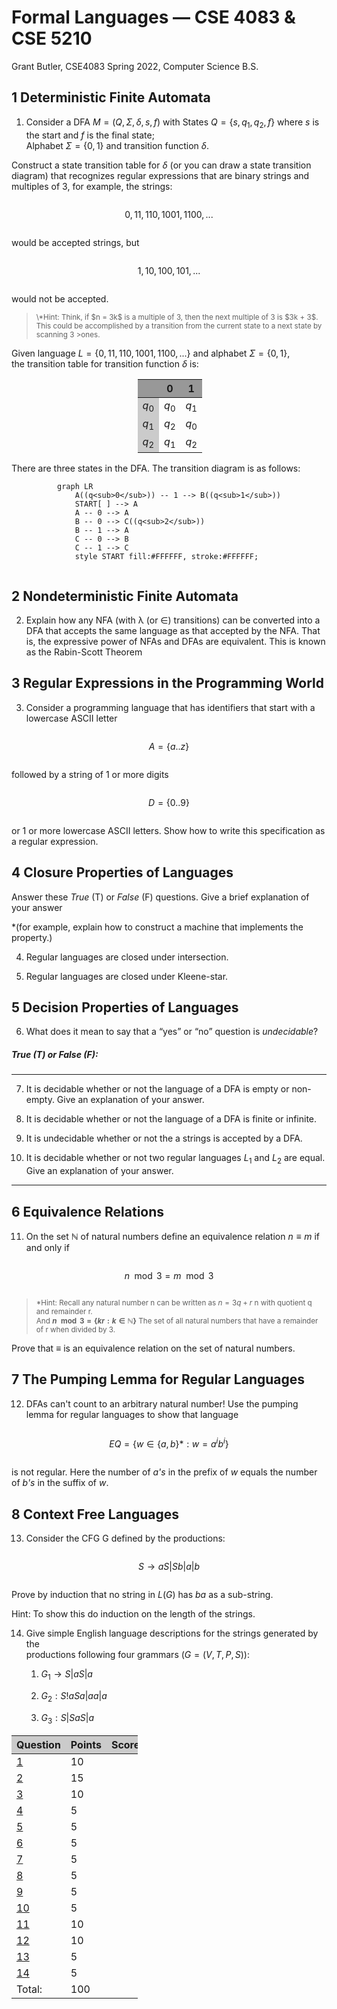 <style>
    .center {
        display: flex;
        justify-content: center;
    }

    .leftTable {
        display: block;
        margin-left: 0px;
        margin-right: auto;
        width: 40%;
    }

    .leftTable th {
        background: rgba(0,0,0,0.2);
    }

    .centerTable {
        margin-left: 40%;
        margin-top: 0;
        margin-bottom: 0;
    }

    .centerTable th {
        background: rgba(0,0,0,0.4);
    }

    .highlightFirstColumn tr td:nth-child(1) {
        background: rgba(0,0,0,0.2);
    }
</style>


# Formal Languages — CSE 4083 & CSE 5210

Grant Butler, CSE4083 Spring 2022, Computer Science B.S.

<div style="page-break-after: always; break-after: page;"></div>

## 1 Deterministic Finite Automata


1. <a id="1"></a> Consider a DFA $M=(Q, Σ, δ, s, f)$ with States $Q =\{s, q_1, q_2, f\}$ where _s_ is the start and _f_ is the final state; </br>
Alphabet $Σ = \{0,1\}$ and transition function _δ_.

Construct a state transition table for _δ_ (or you can draw a state transition diagram) that recognizes regular expressions that are binary strings and multiples of 3, for example, the strings:

<div class="center">

$0, 11, 110, 1001, 1100, ...$

</div>

would be accepted strings, but

<div class="center">

$1, 10, 100, 101, ...$

</div>

would not be accepted.


><sub>
>\*Hint: Think, if $n = 3k$ is a multiple of 3, then the next multiple of 3 is $3k + 3$. </br>
>This could be accomplished by a transition from the current state to a next state by scanning 3 >ones.
></sub>

Given language $L= \{0, 11, 110, 1001, 1100, ... \}$ and alphabet $Σ=\{0, 1\}$, </br>the transition table for transition function _δ_ is:

<div class="centerTable highlightFirstColumn">

|       | 0     | 1     |
|:-:    |:-:    |:-:    |
|$q_0$  |$q_0$  |$q_1$  |
|$q_1$  |$q_2$  |$q_0$  |
|$q_2$  |$q_1$  |$q_2$  |

</div>
There are three states in the DFA. The transition diagram is as follows:

<div class="center">

```mermaid
graph LR
    A((q<sub>0</sub>)) -- 1 --> B((q<sub>1</sub>))
    START[ ] --> A
    A -- 0 --> A
    B -- 0 --> C((q<sub>2</sub>))
    B -- 1 --> A
    C -- 0 --> B
    C -- 1 --> C
    style START fill:#FFFFFF, stroke:#FFFFFF;
```

</div>


[//]: # (style STOP  fill:#FFFFFF, stroke:#FFFFFF;
         style START fill:#FFFFFF, stroke:#FFFFFF;)

<div style="page-break-after: always; break-after: page;"></div>


## 2 Nondeterministic Finite Automata

2. <a id="2"></a> Explain how any NFA (with λ (or ∈) transitions) can be converted into a DFA that accepts the same language as that accepted by the NFA. That is, the expressive power of NFAs and DFAs are equivalent.  This is known as the Rabin-Scott Theorem




## 3 Regular Expressions in the Programming World

3. <a id="3"></a> Consider a programming language that has identifiers that start with a lowercase ASCII letter

<div class="center">

$A=\{a..z\}$

</div>

followed by a string of 1 or more digits

<div class="center">

$D=\{0..9\}$

</div>

or 1 or more lowercase ASCII letters. Show how to write this specification as a regular expression.



## 4 Closure Properties of Languages

Answer these $True$ (T) or $False$ (F) questions. Give a brief explanation of your answer

><sub>
\*(for example, explain how to construct a machine that implements the property.)
</sub>

4. <a id="4"></a> Regular languages are closed under intersection.

5. <a id="5"></a> Regular languages are closed under Kleene-star.


## 5 Decision Properties of Languages

6. <a id="6"></a> What does it mean to say that a “yes” or “no” question is _undecidable_?

<div style="page-break-after: always; break-after: page;"></div>

##### $True$ (T) or $False$ (F):
- - -

7. <a id="7"></a> It is decidable whether or not the language of a DFA is empty or non-empty. Give an explanation of your answer.


8. <a id="8"></a> It is decidable whether or not the language of a DFA is finite or infinite.


9. <a id="9"></a> It  is  undecidable  whether  or  not  the  a  strings is  accepted  by  a  DFA.


10. <a id="10"></a> It is decidable whether or not two regular languages $L_1$ and $L_2$ are equal. Give an explanation of your answer.

- - -

<div style="page-break-after: always; break-after: page;"></div>

## 6 Equivalence Relations

11. <a id="11"></a> On the set ℕ of natural numbers define an equivalence relation $n\equiv m$ if and only if

<div class="center">

$n\mod3=m\mod3$

</div>

><sub>\*Hint: Recall any natural number n can be written as $n= 3q+r$ n with quotient q and remainder r. </br>
And **$n\mod 3 =\{kr:k∈ℕ\}$** The set of all natural numbers that have a remainder of r when divided by 3.
</sub>

Prove that $\equiv$ is an equivalence relation on the set of natural numbers.


<div style="page-break-after: always; break-after: page;"></div>

## 7 The Pumping Lemma for Regular Languages

12. <a id="12"></a> DFAs can't count to an arbitrary natural number! Use the pumping lemma for regular languages to show that language

<div class="center">

$EQ=\{w ∈ {\{a, b\}*} : w = a^i b^i \}$

</div>

is not regular. Here the number of _a's_ in the prefix of _w_ equals the number of _b's_ in the suffix of _w_.


<div style="page-break-after: always; break-after: page;"></div>

## 8 Context Free Languages

13. <a id="13"></a> Consider the CFG G defined by the productions:

<div class="center">

$S \rightarrow aS|Sb|a|b$

</div>

Prove by induction that no string in $L(G)$ has $ba$ as a sub-string.

><sub>
Hint: To show this do induction on the length of the strings.
</sub>


14. <a id="14"></a> Give simple English language descriptions for the strings generated by the</br>
productions following four grammars $(G = (V, T, P, S) )$:

    1. $G_1 \rightarrow S|aS|a$


    2. $G_2 : S!aSa|aa|a$


    3. $G_3 : S|SaS|a$

<div style="page-break-after: always; break-after: page;"></div>

<div class="leftTable">

| Question              | Points | Score  |
| ------------------    | ------ | ------ |
| [1](#1)               |   10   |        |
| [2](#2)               |   15   |        |
| [3](#3)               |   10   |        |
| [4](#4)               |   5    |        |
| [5](#5)               |   5    |        |
| [6](#6)               |   5    |        |
| [7](#7)               |   5    |        |
| [8](#8)               |   5    |        |
| [9](#9)               |   5    |        |
| [10](#10)             |   5    |        |
| [11](#11)             |   10   |        |
| [12](#12)             |   10   |        |
| [13](#13)             |   5    |        |
| [14](#14)             |   5    |        |
| Total:                |   100  |        |

</div>
